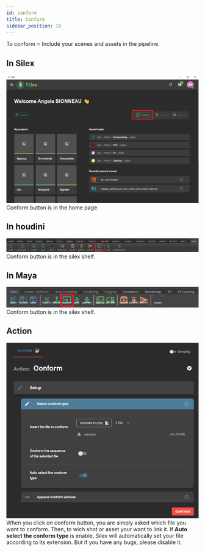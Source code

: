 ```yaml
---
id: conform
title: Conform
sidebar_position: 10
---
```

To conform = Include your scenes and assets in the pipeline.
## In Silex
![](../../../../static/img/user_guide/home_page/home_interface_conform.png)
Conform button is in the home page.
## In houdini
![](../../../../static/img/user_guide/actions/houdini_shelf/houdini_silex_shelf_conform.PNG)
Conform button is in the silex shelf.
## In Maya
![](../../../../static/img/user_guide/actions/maya_shelf/maya_silex_shelf_conforme.png)             
Conform button is in the silex shelf.
## Action
![](../../../../static/img/user_guide/actions/conform/action_conform_01.PNG)        
When you click on conform button, you are simply asked which file you want to conform. Then, to wich shot or asset your want to link it.
If **Auto select the conform type** is enable, Silex will automatically set your file according to its extension. But if you have any bugs, please disable it.